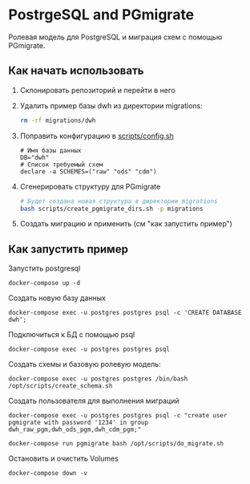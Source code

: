 # PostrgeSQL and PGmigrate

Ролевая модель для PostgreSQL и миграция схем с помощью PGmigrate.

## Как начать использовать

1. Склонировать репозиторий и перейти в него

2. Удалить пример базы dwh из директории migrations:
    ```bash
    rm -rf migrations/dwh
    ```

3. Поправить конфигурацию в [scripts/config.sh](./scripts/config.sh)
    ```
    # Имя базы данных
    DB="dwh"
    # Список требуемый схем
    declare -a SCHEMES=("raw" "ods" "cdm")
    ```

4. Сгенерировать структуру для PGmigrate
    ```bash
    # Будет создана новая структура в директории migrations
    bash scripts/create_pgmigrate_dirs.sh -p migrations
    ```

5. Создать миграцию и применить (см "как запустить пример")


## Как запустить пример

Запустить postgresql
```
docker-compose up -d
```

Создать новую базу данных
```
docker-compose exec -u postgres postgres psql -c 'CREATE DATABASE dwh';
```

Подключиться к БД с помощью psql

```
docker-compose exec -u postgres postgres psql
```

Создать схемы и базовую ролевую модель:
```
docker-compose exec -u postgres postgres /bin/bash /opt/scripts/create_schema.sh
```

Создать пользователя для выполнения миграций

```
docker-compose exec -u postgres postgres psql -c "create user pgmigrate with password '1234' in group dwh_raw_pgm,dwh_ods_pgm,dwh_cdm_pgm;"
```

```
docker-compose run pgmigrate bash /opt/scripts/do_migrate.sh
```

Остановить и очистить Volumes
```
docker-compose down -v
```
